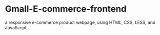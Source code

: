# Gmall-E-commerce-frontend
a responsive e-commerce product webpage, using HTML, CSS, LESS, and JavaScript.
